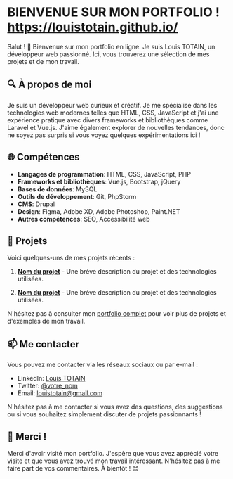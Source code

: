 # BIENVENUE SUR MON PORTFOLIO ! https://louistotain.github.io/

Salut ! 👋 Bienvenue sur mon portfolio en ligne. Je suis Louis TOTAIN, un développeur web passionné. Ici, vous trouverez une sélection de mes projets et de mon travail.

## 🔍 À propos de moi

Je suis un développeur web curieux et créatif. Je me spécialise dans les technologies web modernes telles que HTML, CSS, JavaScript et j'ai une expérience pratique avec divers frameworks et bibliothèques comme Laravel et Vue.js. J'aime également explorer de nouvelles tendances, donc ne soyez pas surpris si vous voyez quelques expérimentations ici !

## 🌐 Compétences

- **Langages de programmation**: HTML, CSS, JavaScript, PHP
- **Frameworks et bibliothèques**: Vue.js, Bootstrap, jQuery
- **Bases de données**: MySQL
- **Outils de développement**: Git, PhpStorm
- **CMS**: Drupal
- **Design**: Figma, Adobe XD, Adobe Photoshop, Paint.NET
- **Autres compétences**: SEO, Accessibilité web

## 📂 Projets

Voici quelques-uns de mes projets récents :

1. **[Nom du projet](lien_vers_le_projet)** - Une brève description du projet et des technologies utilisées.

2. **[Nom du projet](lien_vers_le_projet)** - Une brève description du projet et des technologies utilisées.

N'hésitez pas à consulter mon [portfolio complet](lien_vers_le_portfolio) pour voir plus de projets et d'exemples de mon travail.

## 📫 Me contacter

Vous pouvez me contacter via les réseaux sociaux ou par e-mail :

- LinkedIn: [Louis TOTAIN](lien_vers_votre_profil_LinkedIn)
- Twitter: [@votre_nom](lien_vers_votre_profil_Twitter)
- Email: louistotain@gmail.com

N'hésitez pas à me contacter si vous avez des questions, des suggestions ou si vous souhaitez simplement discuter de projets passionnants !

## 🙌 Merci !

Merci d'avoir visité mon portfolio. J'espère que vous avez apprécié votre visite et que vous avez trouvé mon travail intéressant. N'hésitez pas à me faire part de vos commentaires. À bientôt ! 😊

